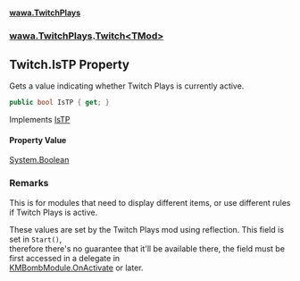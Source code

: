 #### [wawa.TwitchPlays](index.md 'index')
### [wawa.TwitchPlays](wawa.TwitchPlays.md 'wawa.TwitchPlays').[Twitch&lt;TMod&gt;](Twitch{TMod}.md 'wawa.TwitchPlays.Twitch<TMod>')

## Twitch<TMod>.IsTP Property

Gets a value indicating whether Twitch Plays is currently active.

```csharp
public bool IsTP { get; }
```

Implements [IsTP](https://docs.microsoft.com/en-us/dotnet/api/wawa.Modules.ISolvable.IsTP 'wawa.Modules.ISolvable.IsTP')

#### Property Value
[System.Boolean](https://docs.microsoft.com/en-us/dotnet/api/System.Boolean 'System.Boolean')

### Remarks
  
This is for modules that need to display different items, or use different rules if Twitch Plays is active.  
  
These values are set by the Twitch Plays mod using reflection. This field is set in `Start()`,  
therefore there's no guarantee that it'll be available there, the field must be first accessed in a delegate in  
[KMBombModule.OnActivate](https://docs.microsoft.com/en-us/dotnet/api/KMBombModule.OnActivate 'KMBombModule.OnActivate') or later.